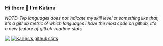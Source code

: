 ### Hi there 👋 I'm Kalana


*NOTE: Top languages does not indicate my skill level or something like that, it's a github metric of which languages i have the most code on github, it's a new feature of github-readme-stats*

<a href="https://github.com/ffalpha">
  <!-- Change the `github-readme-stats.anuraghazra1.vercel.app` to `github-readme-stats.vercel.app`  -->
  <img align="center" src="https://github-readme-stats.anuraghazra1.vercel.app/api/top-langs/?username=ffalpha&theme=dark&hide=html,hack,c++,css" />
</a>
<a href="https://github.com/ffalpha">
  <img align="center" src="https://github-readme-stats.anuraghazra1.vercel.app/api?username=ffalpha&show_icons=true&count_private=true&hide=stars&theme=dark&line_height=27" alt="Kalans's github stats" />
</a>

